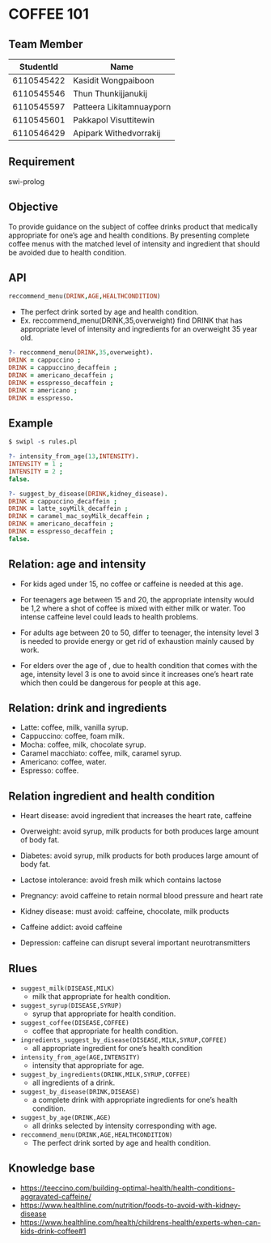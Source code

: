 # COFFEE 101

## Team Member

| StudentId | Name |
| --- | --- |
| 6110545422 | Kasidit Wongpaiboon |
| 6110545546 | Thun Thunkijjanukij |
| 6110545597 | Patteera Likitamnuayporn |
| 6110545601 | Pakkapol Visuttitewin |
| 6110546429 | Apipark Withedvorrakij |


## Requirement

swi-prolog

## Objective

To provide guidance on the subject of coffee drinks product that medically appropriate for one’s age and health conditions. By presenting complete coffee menus with the matched level of intensity and ingredient that should be avoided due to health condition.


## API 
```prolog
reccommend_menu(DRINK,AGE,HEALTHCONDITION)
```
- The perfect drink sorted by age and health condition.
- Ex. reccommend_menu(DRINK,35,overweight) find DRINK that has appropriate level of intensity and ingredients for an overweight 35 year old.
```prolog
?- reccommend_menu(DRINK,35,overweight).
DRINK = cappuccino ;
DRINK = cappuccino_decaffein ;
DRINK = americano_decaffein ;
DRINK = esspresso_decaffein ;
DRINK = americano ;
DRINK = esspresso.
```

## Example

```prolog
$ swipl -s rules.pl 

?- intensity_from_age(13,INTENSITY).
INTENSITY = 1 ;
INTENSITY = 2 ;
false.

?- suggest_by_disease(DRINK,kidney_disease).
DRINK = cappuccino_decaffein ;
DRINK = latte_soyMilk_decaffein ;
DRINK = caramel_mac_soyMilk_decaffein ;
DRINK = americano_decaffein ;
DRINK = esspresso_decaffein ;
false.
```
## Relation: age and intensity

- For kids aged under 15, no coffee or caffeine is needed at this age.

- For teenagers age between 15 and 20, the appropriate intensity would be 1,2 where a shot of coffee is mixed with either milk or water. Too intense caffeine level could leads to health problems.

- For adults age between 20 to 50, differ to teenager, the intensity level 3 is needed to provide energy or get rid of exhaustion mainly caused by work. 

- For elders over the age of , due to health condition that comes with the age, intensity level 3 is one to avoid since it increases one’s heart rate which then could be dangerous for people at this age.

## Relation: drink and ingredients

- Latte:  coffee, milk, vanilla syrup.
- Cappuccino: coffee, foam milk.
- Mocha: coffee, milk, chocolate syrup.
- Caramel macchiato: coffee, milk, caramel syrup.
- Americano: coffee, water.
- Espresso: coffee.

## Relation ingredient and health condition

- Heart disease: avoid ingredient that increases the heart rate, caffeine

- Overweight: avoid syrup, milk products  for both produces large amount of body fat.

- Diabetes: avoid syrup, milk products for both produces large amount of body fat.

- Lactose intolerance: avoid fresh milk which contains lactose
- Pregnancy: avoid caffeine to retain normal blood pressure and heart rate 

- Kidney disease: must avoid: caffeine, chocolate, milk products

- Caffeine addict: avoid caffeine

- Depression: caffeine can disrupt several important neurotransmitters 

## Rlues

- ```suggest_milk(DISEASE,MILK)```
    - milk that appropriate for health condition.
- ```suggest_syrup(DISEASE,SYRUP)```
    - syrup that appropriate for health condition.
- ```suggest_coffee(DISEASE,COFFEE)```
    - coffee that appropriate for health condition.
- ```ingredients_suggest_by_disease(DISEASE,MILK,SYRUP,COFFEE)```
    - all appropriate ingredient for one’s health condition
- ```intensity_from_age(AGE,INTENSITY)```
    - intensity that appropriate for age.
- ```suggest_by_ingredients(DRINK,MILK,SYRUP,COFFEE)```
    - all ingredients of a drink.
- ```suggest_by_disease(DRINK,DISEASE)```
    - a complete drink with appropriate ingredients for one’s health condition.
- ```suggest_by_age(DRINK,AGE)```
    - all drinks selected by intensity corresponding with age.
- ```reccommend_menu(DRINK,AGE,HEALTHCONDITION)```
    - The perfect drink sorted by age and health condition.

## Knowledge base

- https://teeccino.com/building-optimal-health/health-conditions-aggravated-caffeine/
- https://www.healthline.com/nutrition/foods-to-avoid-with-kidney-disease
- https://www.healthline.com/health/childrens-health/experts-when-can-kids-drink-coffee#1








